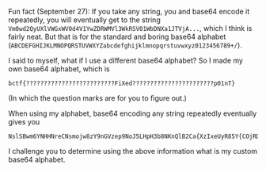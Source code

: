 Fun fact (September 27): If you take any string, you and base64 encode it repeatedly,
you will eventually get to the string `Vm0wd2QyUXlVWGxWV0d4V1YwZDRWMVl3WkRSV01WbDNXa1JTVjA...`,
which I think is fairly neat.
But that is for the standard and boring base64 alphabet (`ABCDEFGHIJKLMNOPQRSTUVWXYZabcdefghijklmnopqrstuvwxyz0123456789+/`).

I said to myself, what if I use a different base64 alphabet? So I made my own base64 alphabet, which is

```
bctf{?????????????????????????FiXed???????????????????????p01nT}
```
(In which the question marks are for you to figure out.)

When using my alphabet, base64 encoding any string repeatedly eventually gives you

```
NslSBwm6YNHHNreCNsmojw8zY9nGVzep9NoJ5LHpH3b8NKnQlB2Ca{XzIxeUyR85Y{COjRD09P4mFEAAFACZlAo0jwnGBrj7UAbwYBHDjBDEjBlMY{DWkE46YrVtaKh6ABDdVLoty{5Gjr5DMrmSNAo05DVu5NjR93m9VEDqMfHcjr5rAr2WVPo0lBVGaxA{N3mvBw8cYzbL5DHLlB8GBxrzYNo95B52N9HCIR4Ol3mcaxm3AocWkE2tArVeF{D0NxlvVrm6UElHFKmklB5CNE2tU{VtFPmp9B8WUNAtlNmUUBefyACwNR7zY9leFEwzj9nxARvDks5caoHo5sv{k{8ZYPH9aKwRABASy{HqY9vSjxAfNrBOVDA0As5EBEL7UBCZALAUj35SNKLAABmoHsocj6VUBxVp9NoSHBHDV64GU98ZjAmR5Evzl9leYweWl3lRFRv0UD4HB{X8IBv6BrDtjAl8Fwe29NoRBR4Zj9HUarmgAr5ck{DzlBAt5B76ABmf9rDkjAAGkzANNrvkjBDtY9nCaRnxMxH9ABmZAsb8NKnNy{mC5DIRl{VAUNeMMrDvBxADVs4SU92o93VoAR7zYDmEBsI7ABjwy{m09femjsIRjsm{VE4cYfeEVRBOUB8WBrmylD4GUBeAI3mvHwDOl9luFw5pY{mcVfAtlzHcjKLKU3m{MR4cjBVuFrDUNsmRMR4t5P5HU98fIAmJF{LZyfocjKLMj3ldU{8qYr88FRLflB5mBK20ArDANKAlN3m{VrmZjB59az5NANrOYzrzAKncBxVp9B5v5BmzyNVcjK46F3vvkfoKH9LGawoyMslvFLHDlElHHKADAomtNLAtUDVtaKL8Y{jw5LAtHBDmkRLRyPV{NR78YPAEVzA793vvILHKj35SFrexMrvkyLBzY3vlBx5xMrm9VBHO5DAUaRLyNACwVfAjlBeAUNeKyBDvyrH0ND48HKnxMrvkN9hzYE5AFze293CZU{Hy...
```

I challenge you to determine using the above information what is my custom base64 alphabet.

